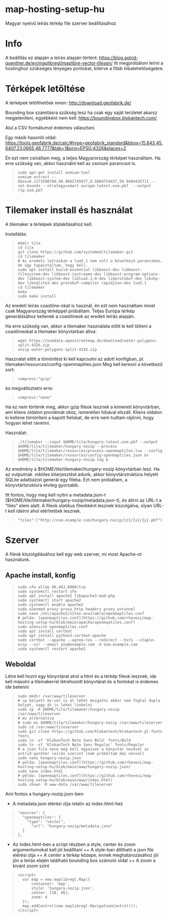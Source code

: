 # map-hosting-setup-hu
Magyar nyelvű leírás térkép file szerver beállításához

# Info

A beállítás ez alapján a leírás alapján történt: https://blog.astrid-guenther.de/en/maplibregl/maplibre-vector-tilesen/
Itt megpróbálom leírni a hostinghoz szükséges lényeges pontokat, kitérve a főbb hibalehetőségekre.

# Térképek letöltése

A térképek letölthetőek innen: http://download.geofabrik.de/

Bounding box számításra szükség lesz ha csak egy saját területet akarsz megjeleníteni, egyébként nem kell: https://boundingbox.klokantech.com/

Alul a CSV formátumot érdemes választani.

Egy másik hasonló oldal: https://tools.geofabrik.de/calc/#type=geofabrik_standard&bbox=15.843,45.6407,23.0665,48.7777&tab=1&proj=EPSG:4326&places=2

Én ezt nem csináltam meg, a teljes Magyarország térképet használtam. Ha erre szükség van, akkor használni kell az osmium parancsot is.

>     sudo apt-get install osmium-tool
>     osmium extract --bbox=6.1173598760,48.9662745077,8.5084754437,50.9404435711 --set-bounds --strategy=smart europe-latest.osm.pbf  --output rlp.osm.pbf

# Tilemaker install és használat

A tilemaker a térképek átalakításához kell.

Installálás:

>     mkdir tile
>     cd tile
>     git clone https://github.com/systemed/tilemaker.git
>     cd tilemaker
>     # Az eredeti leírásban a lua5.1 nem volt a következő parancsban, de úgy tapasztaltam, hogy kell.
>     sudo apt install build-essential libboost-dev libboost-filesystem-dev libboost-iostreams-dev libboost-program-options-dev libboost-system-dev liblua5.1-0-dev libprotobuf-dev libshp-dev libsqlite3-dev protobuf-compiler rapidjson-dev lua5.1
>     cd tilemaker
>     make
>     sudo make install

Az eredeti leírás coastline-okat is használ, én ezt nem használtam mivel csak Magyarország térképpel próbáltam. Teljes Európa térkép generálásához kellenek a coastlineok az eredeti leírás alapján.

Ha erre szükség van, akkor a tilemaker használata előtt le kell tölteni a coastlineokat a tilemaker könyvtárban állva:

>     wget https://osmdata.openstreetmap.de/download/water-polygons-split-4326.zip
>     unzip water-polygons-split-4326.zip


Használat előtt a tömörítést ki kell kapcsolni az adott konfigban, pl. tilemaker/resources/config-openmaptiles.json
Meg kell keresni a következő sort:
>     compress:"gzip"
és megváltoztatni erre:
>     compress:"none"
Ha ez nem történik meg, akkor gzip fileok lesznek a kimeneti könyvtárban, ami kliens oldalon pronlémát okoz, ismeretlen hibával elszáll. Kliens oldalon ki kellene tömöríteni a kapott fielokat, de erre nem tudtam rájönni, hogy hogyan lehet rávenni.


Használat:

>     ./tilemaker --input $HOME/tile/hungary-latest.osm.pbf --output $HOME/tile/tilemaker/hungary-nozip --process $HOME/tile/tilemaker/resources/process-openmaptiles.lua --config $HOME/tile/tilemaker/resources/config-openmaptiles.json &> $HOME/tile/tilemaker-hungary-nozip.log &

Az eredmény a $HOME/tile/tilemaker/hungary-nozip könyvtárban lesz. Ha az outputnak .mbtiles kiterjesztést adunk, akkor könyvtárstruktúra helyett SQLite adatbázist generál egy fileba. Ezt nem próbáltam, a könyvtártsruktúra elvileg gyorsabb.

Itt fontos, hogy meg kell nyitni a metadata.json-t ($HOME/tile/tilemaker/hungary-nozip/metadata.json-t), és átírni az URL-t a "tiles" elem alatt. A fileok statikus fileokként lesznek kiszolgálva, olyan URL-t kell ideírni ahol elérhetőek lesznek.

>     "tiles":["http://osm.example.com/hungary-nozip/{z}/{x}/{y}.pbf"]

# Szerver

A fileok kiszolgálásához kell egy web szerver, mi most Apache-ot használunk.

## Apache install, konfig

>     sudo ufw allow 80,443,8080/tcp
>     sudo systemctl restart ufw
>     sudo apt install apache2 libapache2-mod-php
>     sudo systemctl start apache2
>     sudo systemctl enable apache2
>     sudo a2enmod proxy proxy_http headers proxy_wstunnel
>     sudo nano /etc/apache2/sites-available/openmaptiles.conf
>     # példa: [openmaptiles.conf](https://github.com/rhevesi/map-hosting-setup-hu/blob/main/apache/openmaptiles.conf)
>     sudo a2ensite openmaptiles.conf
>     sudo apt install certbot
>     sudo apt install python3-certbot-apache
>     sudo certbot --apache --agree-tos --redirect --hsts --staple-ocsp --uir --email you@example.com -d osm.example.com
>     sudo systemctl restart apache2

## Weboldal

Létre kell hozni egy könyvtárat ahol a html és a térkép fileok lesznek, ide kell másolni a tilemakerrel létrehozott könyvtárat és a fontokat is érdemes ide betenni:

>     sudo mkdir /var/www/tileserver
>     # cp helyett mv-vel is át lehet mozgatni akkor nem foglal dupla helyet, vagy át is lehet linkelni
>     sudo cp -R $HOME/tile/tilemaker/hungary-nozip /var/www/tileserver
>     # mv alternatíva
>     # sudo mv $HOME/tile/tilemaker/hungary-nozip /var/www/tileserver
>     sudo cd /var/www/tileserver
>     sudo git clone https://github.com/klokantech/klokantech-gl-fonts fonts
>     sudo ln -sf 'KlokanTech Noto Sans Bold' fonts/Bold
>     sudo ln -sf 'KlokanTech Noto Sans Regular' fonts/Regular
>     # a json file neve meg kell egyezzen a könyvtár nevével az astrid-gunther leírás szerint (nem próbáltam más névvel)
>     sudo nano hungary-nozip.json
>     # példa: [openmaptiles.conf](https://github.com/rhevesi/map-hosting-setup-hu/blob/main/www/hungary-nozip.json)
>     sudo nano index.html
>     # példa: [openmaptiles.conf](https://github.com/rhevesi/map-hosting-setup-hu/blob/main/www/index.html)
>     sudo chown -R www-data /var/www/tileserver

Ami fontos a hungary-nozip.json-ben:
+ A metadata.json elérési útja relatív az index.html-hez
>     "sources": {
>       "openmaptiles": {
>         "type": "vector",
>           "url": "hungary-nozip/metadata.json"
>       }
>     },

+ Az index.html-ben a script részben a style, center és zoom argumentumokat kell jól beállítani
++ A style-ban állítható a json file elérési útja
++ A center a térkép közepe, ennek meghatározásához jól jön a leírás elején található bounding box számoló oldal
++ A zoom a kívánt zoom szint
>     <script>
>     	var map = new maplibregl.Map({
>     		container: 'map',
>     		style: 'hungary-nozip.json',
>     		center: [18, 46],
>     		zoom: 4
>     	});
>     	map.addControl(new maplibregl.NavigationControl());
>     </script>

